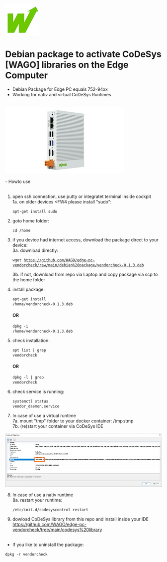 <p align="left">
<img src="images/wago.png"
     alt="wago logo"
     title="wago logo"/>

# Debian package to activate CoDeSys [WAGO] libraries on the Edge Computer
- Debian Package for Edge PC equals 752-94xx<br>
- Working for nativ and virtual CoDeSys Runtimes<br><br>

</p>
<p align="left">
<img src="images/Edge-PC.jpg"
     alt="Edge-PC"
     title="Edge-PC"/>
</p>
- Howto use<br><br>

1.  open ssh connection, use putty or integratet terminal inside cockpit<br>
1a. on older devices <FW4 please install "sudo":<pre><code>apt-get install sudo</code></pre>
2.  goto home folder: <pre><code>cd /home</code></pre>
3.  if you device had internet access, download the package direct to your device:<br>
3a. download directly: <pre><code>wget https://github.com/WAGO/edge-pc-vendorcheck/raw/main/debian%20package/vendorcheck-0.1.3.deb</code></pre>
3b. if not, download from repo via Laptop and copy package via scp to the home folder<br>
4.  install package: <pre><code>apt-get install /home/vendorcheck-0.1.3.deb</code></pre>  <H4>OR</h4>  <pre><code>dpkg -i /home/vendorcheck-0.1.3.deb</code></pre>
5.  check installation: <pre><code>apt list | grep vendorcheck</code></pre> <H4>OR</h4>  <pre><code>dpkg -l | grep vendorcheck</code></pre>
6.  check service is running: <pre><code>systemctl status vendor_daemon.service</code></pre>

7. In case of use a virtual runtime<br>
7a.  mount "tmp" folder to your docker container: /tmp:/tmp<br>
7b.  (re)start your container via CoDeSys IDE<br>

</p>
<p align="left">
<img src="images/CAA.jpg"
     alt="CAA"
     title="CAA"/>
</p>

8. In case of use a nativ runtime<br>
8a. restart your runtime: <pre><code>/etc/init.d/codesyscontrol restart</code></pre>
9.  dowload CoDeSys library from this repo and install inside your IDE<br>
https://github.com/WAGO/edge-pc-vendorcheck/tree/main/codesys%20library
<br><br>
- If you like to uninstall the package:<br>
<pre><code>dpkg -r vendorcheck</code></pre>


